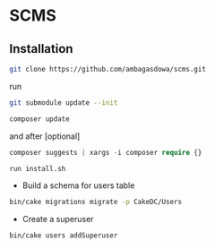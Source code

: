 # SCMS


## Installation

```bash
git clone https://github.com/ambagasdowa/scms.git
```

run
```bash
git submodule update --init
```

```php
composer update
```

and after [optional]

```php
composer suggests | xargs -i composer require {}
```

```bash
run install.sh
```

* Build a schema for users table

```bash
bin/cake migrations migrate -p CakeDC/Users
```

* Create a superuser

```bash
bin/cake users addSuperuser
```
